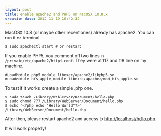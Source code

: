 ```yaml
---
layout: post
title: enable apache2 and PHP5 on MacOSX 10.8.x
creation-date: 2012-11-19 16:42:32
---
```

MacOSX 10.8 (or maybe other recent ones) already has apache2.
You can run it on terminal.

    $ sudo apachectl start # or restart

If you enable PHP5, you comment off two lines in `/private/etc/apache2/httpd.conf`.
They were at 117 and 118 line on my machine.

    #LoadModule php5_module libexec/apache2/libphp5.so
    #LoadModule hfs_apple_module libexec/apache2/mod_hfs_apple.so

To test if it works, create a simple .php one.

    $ sudo touch /Library/WebServer/Document/hello.php
    $ sudo chmod 777 /Library/WebServer/Document/hello.php
    $ echo '<?php echo "Hello World"?>' /Library/WebServer/Document/hello.php

After then, please restart apache2 and access to <http://localhost/hello.php>.

It will work properly!

